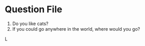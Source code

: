 # Question File
1. Do you like cats?
2. If you could go anywhere in the world, where would you go?

L
